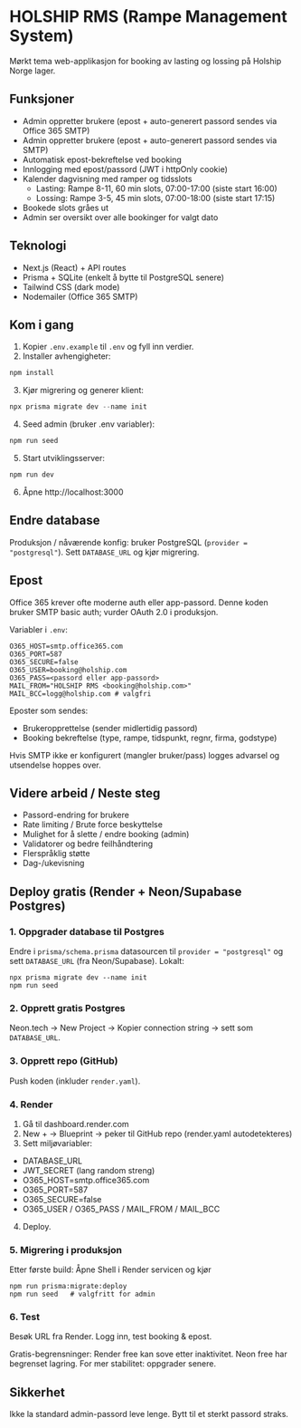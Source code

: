 # HOLSHIP RMS (Rampe Management System)

Mørkt tema web-applikasjon for booking av lasting og lossing på Holship Norge lager.

## Funksjoner
- Admin oppretter brukere (epost + auto-generert passord sendes via Office 365 SMTP)
 - Admin oppretter brukere (epost + auto-generert passord sendes via SMTP)
 - Automatisk epost-bekreftelse ved booking
- Innlogging med epost/passord (JWT i httpOnly cookie)
- Kalender dagvisning med ramper og tidsslots
  - Lasting: Rampe 8-11, 60 min slots, 07:00-17:00 (siste start 16:00)
  - Lossing: Rampe 3-5, 45 min slots, 07:00-18:00 (siste start 17:15)
- Bookede slots gråes ut
- Admin ser oversikt over alle bookinger for valgt dato

## Teknologi
- Next.js (React) + API routes
- Prisma + SQLite (enkelt å bytte til PostgreSQL senere)
- Tailwind CSS (dark mode)
- Nodemailer (Office 365 SMTP)

## Kom i gang
1. Kopier `.env.example` til `.env` og fyll inn verdier.
2. Installer avhengigheter:
```powershell
npm install
```
3. Kjør migrering og generer klient:
```powershell
npx prisma migrate dev --name init
```
4. Seed admin (bruker .env variabler):
```powershell
npm run seed
```
5. Start utviklingsserver:
```powershell
npm run dev
```
6. Åpne http://localhost:3000

## Endre database
Produksjon / nåværende konfig: bruker PostgreSQL (`provider = "postgresql"`). Sett `DATABASE_URL` og kjør migrering.

## Epost
Office 365 krever ofte moderne auth eller app-passord. Denne koden bruker SMTP basic auth; vurder OAuth 2.0 i produksjon.

Variabler i `.env`:
```
O365_HOST=smtp.office365.com
O365_PORT=587
O365_SECURE=false
O365_USER=booking@holship.com
O365_PASS=<passord eller app-passord>
MAIL_FROM="HOLSHIP RMS <booking@holship.com>"
MAIL_BCC=logg@holship.com # valgfri
```
Eposter som sendes:
- Brukeropprettelse (sender midlertidig passord)
- Booking bekreftelse (type, rampe, tidspunkt, regnr, firma, godstype)

Hvis SMTP ikke er konfigurert (mangler bruker/pass) logges advarsel og utsendelse hoppes over.

## Videre arbeid / Neste steg
- Passord-endring for brukere
- Rate limiting / Brute force beskyttelse
- Mulighet for å slette / endre booking (admin)
- Validatorer og bedre feilhåndtering
- Flerspråklig støtte
- Dag-/ukevisning

## Deploy gratis (Render + Neon/Supabase Postgres)

### 1. Oppgrader database til Postgres
Endre i `prisma/schema.prisma` datasourcen til `provider = "postgresql"` og sett `DATABASE_URL` (fra Neon/Supabase). Lokalt:
```
npx prisma migrate dev --name init
npm run seed
```

### 2. Opprett gratis Postgres
Neon.tech → New Project → Kopier connection string → sett som `DATABASE_URL`.

### 3. Opprett repo (GitHub)
Push koden (inkluder `render.yaml`).

### 4. Render
1. Gå til dashboard.render.com
2. New + → Blueprint → peker til GitHub repo (render.yaml autodetekteres)
3. Sett miljøvariabler:
  - DATABASE_URL
  - JWT_SECRET (lang random streng)
  - O365_HOST=smtp.office365.com
  - O365_PORT=587
  - O365_SECURE=false
  - O365_USER / O365_PASS / MAIL_FROM / MAIL_BCC
4. Deploy.

### 5. Migrering i produksjon
Etter første build: Åpne Shell i Render servicen og kjør
```
npm run prisma:migrate:deploy
npm run seed   # valgfritt for admin
```

### 6. Test
Besøk URL fra Render. Logg inn, test booking & epost.

Gratis-begrensninger: Render free kan sove etter inaktivitet. Neon free har begrenset lagring. For mer stabilitet: oppgrader senere.

## Sikkerhet
Ikke la standard admin-passord leve lenge. Bytt til et sterkt passord straks.
